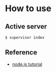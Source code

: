 # How to use

## Active server

```
$ supervisor index
```

## Reference

- [node.js tutorial](https://github.com/nswbmw/N-blog/blob/master/book/3.2%20路由.md)
